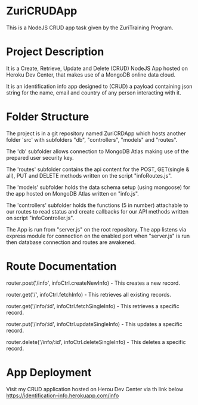 # ZuriCRUDApp
This is a NodeJS CRUD app task given by the ZuriTraining Program.

# Project Description

It is a Create, Retrieve, Update and Delete (CRUD) NodeJS App hosted on Heroku Dev Center, that makes use of a MongoDB online data cloud.

It is an identification info app designed to (CRUD) a payload containing json string for the name, email and country of any person interacting with it.

# Folder Structure

The project is in a git repository named ZuriCRDApp which hosts another folder 'src' with subfolders "db", "controllers", "models" and "routes".

The 'db' subfolder allows connection to MongoDB Atlas making use of the prepared user security key.

The 'routes' subfolder contains the api content for the POST, GET(single & all), PUT and DELETE methods written on the script "infoRoutes.js".

The 'models' subfolder holds the data schema setup (using mongoose) for the app hosted on MongoDB Atlas written on "info.js".

The 'controllers' subfolder holds the functions (5 in number) attachable to our routes to read status and create callbacks for our API methods written on script "infoController.js".

The App is run from "server.js" on the root repository. The app listens via express module for connection on the enabled port when "server.js" is run then database connection and routes are awakened.

# Route Documentation

router.post('/info', infoCtrl.createNewInfo) - This creates a new record.

router.get('/', infoCtrl.fetchInfo) - This retrieves all existing records.

router.get('/info/:id', infoCtrl.fetchSingleInfo) - This retrieves a specific record.

router.put('/info/:id', infoCtrl.updateSingleInfo) - This updates a specific record.

router.delete('/info/:id', infoCtrl.deleteSingleInfo) - This deletes a specific record.

# App Deployment

Visit my CRUD application hosted on Herou Dev Center via th link below
https://identification-info.herokuapp.com/info
